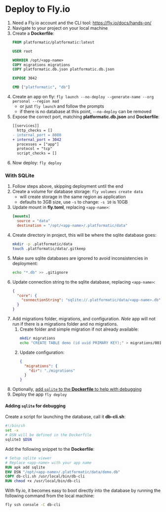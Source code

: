 # Deploy to Fly.io

1. Need a Fly.io account and the CLI tool: https://fly.io/docs/hands-on/
2. Navigate to your project on your local machine
1. Create a **Dockerfile**:
    ```dockerfile
    FROM platformatic/platformatic:latest

    USER root

    WORKDIR /opt/<app-name>
    COPY migrations migrations
    COPY platformatic.db.json platformatic.db.json

    EXPOSE 3042

    CMD ["platformatic", "db"]
    ```
1. Create an app on fly: `fly launch --no-deploy --generate-name --org personal --region mad`
    * or just `fly launch` and follow the prompts
    * if there is no database at this point, `--no-deploy` can be removed
4. Expose the correct port, matching **platformatic.db.json** and **Dockerfile**:
    ```diff
    [[services]]
      http_checks = []
    - internal_port = 8080
    + internal_port = 3042
      processes = ["app"]
      protocol = "tcp"
      script_checks = []
    ```
9. Now deploy: `fly deploy`

### With SQLite

1. Follow steps above, skipping deployment until the end
2. Create a volume for database storage: `fly volumes create data`
    * will create storage in the same region as application
    * defaults to 3GB size, use `-s` to change: `-s 10` is 10GB
3. Update mount in **fly.toml**, replacing `<app-name>`:
    ```toml
    [mounts]
      source = "data"
      destination = "/opt/<app-name>/.platformatic/data"
    ```
4. Create directory in project, this will be where the sqlite database goes:
    ```bash
    mkdir -p .platformatic/data
    touch .platformatic/data/.gitkeep
    ```
5. Make sure sqlite databases are ignored to avoid inconsistencies in
   deployment:
    ```bash
    echo "*.db" >> .gitignore
    ```
6. Update connection string to the sqlite database, replacing `<app-name>`:
    ```json
    {
      "core": {
        "connectionString": "sqlite://.platformatic/data/<app-name>.db"
      }
    }
    ```
7. Add migrations folder, migrations, and configuration. _Note_ app will not run
   if there is a migrations folder and no migrations.
    1. Create folder and simple migration if not already available:
        ```bash
        mkdir migrations
        echo "CREATE TABLE demo (id uuid PRIMARY KEY);" > migrations/001.do.sql
        ```
    2. Update configuration:
        ```json
        {
          "migrations": {
            "dir": "./migrations"
          }
        }
        ```
8. Optionally, [add `sqlite` to the **Dockerfile** to help with debugging](#adding-sqlite-for-debugging)
10. Deploy the app `fly deploy`

#### Adding `sqlite` for debugging

Create a script for launching the database, call it **db-cli.sh**:
```bash
#!/bin/sh
set -x
# DSN will be defined in the Dockerfile
sqlite3 $DSN
```

Add the following snippet to the **Dockerfile**:
```dockerfile
# Setup sqlite viewer
# Replace <app-name> with your app name
RUN apk add sqlite
ENV DSN "/opt/<app-name>/.platformatic/data/demo.db"
COPY db-cli.sh /usr/local/bin/db-cli
RUN chmod +x /usr/local/bin/db-cli
```

With fly.io, it becomes easy to boot directly into the database by running the
following command from the local machine:

```bash
fly ssh console -C db-cli
```
